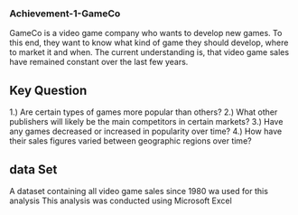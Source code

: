 ### Achievement-1-GameCo

GameCo is a video game company who wants to develop new games. To this end, they want to know what kind of game they should develop, where to market it and when.
The current understanding is, that video game sales have remained constant over the last few years.

## Key Question

1.) Are certain types of games more popular than others?
2.)  What other publishers will likely be the main competitors in certain markets?
3.) Have any games decreased or increased in popularity over time?
4.) How have their sales figures varied between geographic regions over time?


## data Set

A dataset containing all  video game sales since 1980 wa used for this analysis
This analysis was conducted using Microsoft Excel

